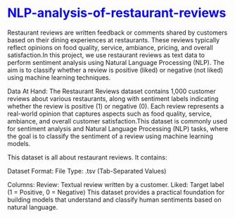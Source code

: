
<h1 style="color:blue;">NLP-analysis-of-restaurant-reviews</h1>

Restaurant reviews are written feedback or comments shared by customers based on their dining experiences at restaurants. These reviews typically reflect opinions on food quality, service, ambiance, pricing, and overall satisfaction.In this project, we use restaurant reviews as text data to perform sentiment analysis using Natural Language Processing (NLP). The aim is to classify whether a review is positive (liked) or negative (not liked) using machine learning techniques.

Data At Hand:
The Restaurant Reviews dataset contains 1,000 customer reviews about various restaurants, along with sentiment labels indicating whether the review is positive (1) or negative (0). Each review represents a real-world opinion that captures aspects such as food quality, service, ambiance, and overall customer satisfaction.This dataset is commonly used for sentiment analysis and Natural Language Processing (NLP) tasks, where the goal is to classify the sentiment of a review using machine learning models.

This dataset is all about restaurant reviews. It contains:

Dataset Format:
File Type: .tsv (Tab-Separated Values)

Columns:
Review: Textual review written by a customer.
Liked: Target label (1 = Positive, 0 = Negative)
This dataset provides a practical foundation for building models that understand and classify human sentiments based on natural language.




